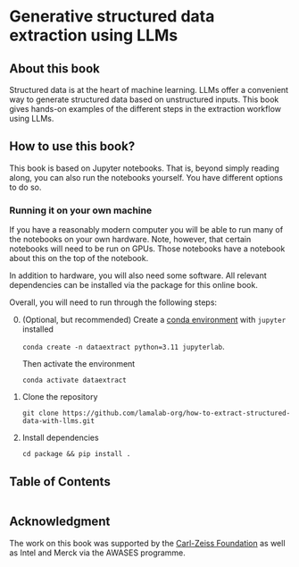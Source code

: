 # Generative structured data extraction using LLMs

## About this book

Structured data is at the heart of machine learning. LLMs offer a convenient way to generate structured data based on unstructured inputs.
This book gives hands-on examples of the different steps in the extraction workflow using LLMs.

## How to use this book?

This book is based on Jupyter notebooks. That is, beyond simply reading along, you can also run the notebooks yourself.
You have different options to do so.

### Running it on your own machine
If you have a reasonably modern computer you will be able to run many of the notebooks on your own hardware.
Note, however, that certain notebooks will need to be run on GPUs. Those notebooks have a notebook about this on the top of the notebook.

In addition to hardware, you will also need some software. All relevant dependencies can be installed via the package for this online book.

Overall, you will need to run through the following steps:

0. (Optional, but recommended) Create a [conda environment](https://docs.anaconda.com/miniconda/) with `jupyter` installed

   `conda create -n dataextract python=3.11 jupyterlab`.

   Then activate the environment

   `conda activate dataextract`

1. Clone the repository

    `git clone https://github.com/lamalab-org/how-to-extract-structured-data-with-llms.git`

2. Install dependencies

    `cd package && pip install . `


## Table of Contents

```{tableofcontents}
```

## Acknowledgment

The work on this book was supported by the [Carl-Zeiss Foundation](https://www.carl-zeiss-stiftung.de) as well as Intel and Merck via the AWASES programme.
